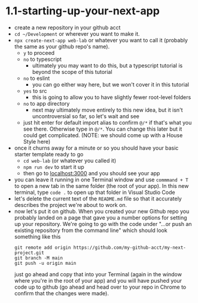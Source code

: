 # 1.1-starting-up-your-next-app


* create a new repository in your github acct
* `cd ~/Development` or wherever you want to make it.
* `npx create-next-app web-lab` or whatever you want to call it (probably the same as your github repo's name).
    * `y` to proceed
    * `no` to typescript
        * ultimately you may want to do this, but a typescript tutorial is beyond the scope of this tutorial
    * `no` to eslint
        * you can go either way here, but we won't cover it in this tutorial
    * `yes` to src
        * this is going to allow you to have slightly fewer root-level folders
    * `no` to app directory
        * next may ultimately move entirely to this new idea, but it isn't uncontroversial so far, so let's wait and see
    * just hit enter for default import alias to confirm `@/*` if that's what you see there. Otherwise type in `@/*`. You can change this later but it could get complicated. (NOTE: we should come up with a House Style here)
* once it churns away for a minute or so you should have your basic starter template ready to go
    * `cd web-lab` (or whatever you called it)
    * `npm run dev` to start it up
    * then go to [localhost:3000](http://localhost:3000/) and you should see your app
* you can leave it running in one Terminal window and use `commmand + T` to open a new tab in the same folder (the root of your app). In this new terminal, type `code .` to open up that folder in Visual Studio Code
* let's delete the current text of the `README.md` file so that it accurately describes the project we're about to work on.
* now let's put it on github. When you created your new Github repo you probably landed on a page that gave you a number options for setting up your repository. We're going to go with the code under "...or push an existing repository from the command line" which should look something like this
    ```
    git remote add origin https://github.com/my-github-acct/my-next-project.git
    git branch -M main
    git push -u origin main
    ```
    just go ahead and copy that into your Terminal (again in the window where you're in the root of your app) and you will have pushed your code up to github (go ahead and head over to your repo in Chrome to confirm that the changes were made).
